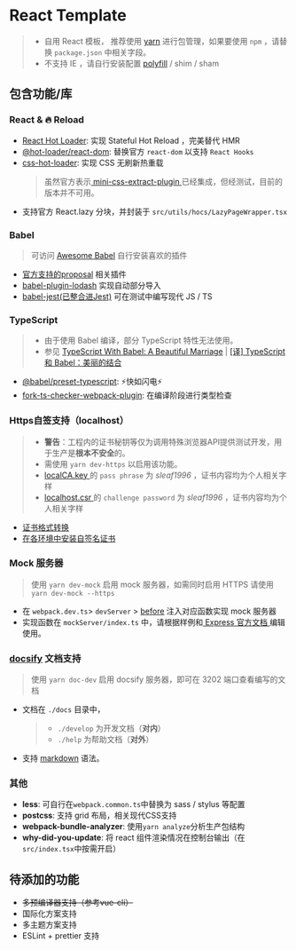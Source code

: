 # React Template
> - 自用 React 模板， 推荐使用 [yarn](https://yarnpkg.com) 进行包管理，如果要使用 `npm` ，请替换 `package.json` 中相关字段。
> - 不支持 IE ，请自行安装配置 [polyfill](https://babeljs.io/docs/en/babel-polyfill) / shim / sham

## 包含功能/库
### React & 🔥 Reload
- [React Hot Loader](https://github.com/gaearon/react-hot-loader): 实现 Stateful Hot Reload ，完美替代 HMR
- [@hot-loader/react-dom](https://github.com/hot-loader/react-dom): 替换官方 `react-dom` 以支持 `React Hooks`
- [css-hot-loader](https://github.com/shepherdwind/css-hot-loader): 实现 CSS 无刷新热重载
  > 虽然官方表示[ mini-css-extract-plugin ](https://github.com/webpack-contrib/mini-css-extract-plugin#advanced-configuration-example)已经集成，但经测试，目前的版本并不可用。  
- 支持官方 React.lazy 分块，并封装于 `src/utils/hocs/LazyPageWrapper.tsx`

### Babel
> 可访问 [Awesome Babel](https://github.com/babel/awesome-babel) 自行安装喜欢的插件
- [官方支持的proposal](https://github.com/babel/proposals) 相关插件 
- [babel-plugin-lodash](https://github.com/lodash/babel-plugin-lodash) 实现自动部分导入
- [babel-jest(已整合进Jest)](https://github.com/facebook/jest#using-babel) 可在测试中编写现代 JS / TS 

### TypeScript
> - 由于使用 Babel 编译，部分 TypeScript 特性无法使用。
> - 参见 [TypeScript With Babel: A Beautiful Marriage](https://iamturns.com/typescript-babel/) | [[译] TypeScript 和 Babel：美丽的结合](https://juejin.im/post/5c8f4dcb5188252db02e404c)
- [@babel/preset-typescript](https://babeljs.io/docs/en/babel-preset-typescript): ⚡️快如闪电⚡️
- [fork-ts-checker-webpack-plugin](https://github.com/Realytics/fork-ts-checker-webpack-plugin): 在编译阶段进行类型检查

### Https自签支持（localhost）
> - **警告**：工程内的证书秘钥等仅为调用特殊浏览器API提供测试开发，用于生产是**根本不安全**的。
> - 需使用 `yarn dev-https` 以启用该功能。
> - [ localCA.key ](https://github.com/Sleaf/react-template/blob/master/ssl/localCA.key)的 `pass phrase` 为 _sleaf1996_ ，证书内容均为个人相关字样
> - [ localhost.csr ](https://github.com/Sleaf/react-template/blob/master/ssl/localhost.csr)的 `challenge password` 为 _sleaf1996_ ，证书内容均为个人相关字样
- [证书格式转换](https://vimsky.com/article/3608.html)
- [在各环境中安装自签名证书](https://github.com/Sleaf/react-template/blob/master/docs/certificates.md)

### Mock 服务器
> 使用 `yarn dev-mock` 启用 mock 服务器，如需同时启用 HTTPS 请使用 `yarn dev-mock --https`
- 在 `webpack.dev.ts`> `devServer` > [before](https://webpack.js.org/configuration/dev-server/#devserverbefore) 注入对应函数实现 mock 服务器
- 实现函数在 `mockServer/index.ts` 中，请根据样例和[ Express 官方文档 ](http://expressjs.com/zh-cn/4x/api.html)编辑使用。

### [docsify](https://docsify.js.org/#/zh-cn/quickstart) 文档支持
> 使用 `yarn doc-dev` 启用 docsify 服务器，即可在 3202 端口查看编写的文档
- 文档在 `./docs` 目录中，
  > - `./develop` 为开发文档（**对内**）
  > - `./help` 为帮助文档（**对外**）
- 支持 [markdown](https://www.markdown.cn/) 语法。

### 其他
- **less**: 可自行在`webpack.common.ts`中替换为 sass / stylus 等配置
- **postcss**: 支持 grid 布局，相关现代CSS支持
- **webpack-bundle-analyzer**: 使用`yarn analyze`分析生产包结构
- **why-did-you-update**: 将 react 组件渲染情况在控制台输出（在`src/index.tsx`中按需开启）

## 待添加的功能
- ~~多预编译器支持（参考vue-cli）~~
- 国际化方案支持
- 多主题方案支持
- ESLint + prettier 支持
